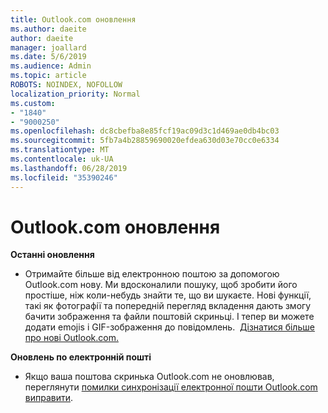```yaml
---
title: Outlook.com оновлення
ms.author: daeite
author: daeite
manager: joallard
ms.date: 5/6/2019
ms.audience: Admin
ms.topic: article
ROBOTS: NOINDEX, NOFOLLOW
localization_priority: Normal
ms.custom:
- "1840"
- "9000250"
ms.openlocfilehash: dc8cbefba8e85fcf19ac09d3c1d469ae0db4bc03
ms.sourcegitcommit: 5fb7a4b28859690020efdea630d03e70cc0e6334
ms.translationtype: MT
ms.contentlocale: uk-UA
ms.lasthandoff: 06/28/2019
ms.locfileid: "35390246"
---
```

# <a name="outlookcom-updates"></a>Outlook.com оновлення

**Останні оновлення**

- Отримайте більше від електронною поштою за допомогою Outlook.com нову. Ми вдосконалили пошуку, щоб зробити його простіше, ніж коли-небудь знайти те, що ви шукаєте. Нові функції, такі як фотографії та попередній перегляд вкладення дають змогу бачити зображення та файли поштовій скриньці. І тепер ви можете додати emojis і GIF-зображення до повідомлень.  [Дізнатися більше про нові Outlook.com.](https://support.office.com/article/40676ad0-c831-45ac-a023-5be633be798d)

**Оновлень по електронній пошті**

- Якщо ваша поштова скринька Outlook.com не оновлював, переглянути [помилки синхронізації електронної пошти Outlook.com виправити](https://support.office.com/article/d39e3341-8d79-4bf1-b3c7-ded602233642).